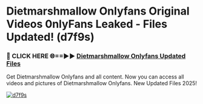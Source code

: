 # Dietmarshmallow Onlyfans Original Videos 0nlyFans Leaked - Files Updated! (d7f9s)

<h3>🔴 CLICK HERE 🌐==►► <a href="https://tinyurl.com/ehrbuxhb" rel="nofollow">Dietmarshmallow Onlyfans Updated Files</a></h3>

Get Dietmarshmallow Onlyfans and all content. Now you can access all videos and pictures of Dietmarshmallow Onlyfans. New Updated Files 2025!

[![d7f9s](https://i.imgur.com/lVYEuWS.gif)](https://tinyurl.com/ehrbuxhb)
